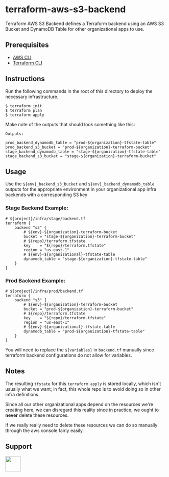 # terraform-aws-s3-backend

Terraform AWS S3 Backend defines a Terraform backend using an AWS S3 Bucket and DynamoDB Table for other organizational apps to use.

## Prerequisites

- [AWS CLI](https://aws.amazon.com/cli/)
- [Terraform CLI](https://developer.hashicorp.com/terraform/downloads)

## Instructions

Run the following commands in the root of this directory to deploy the necessary infrastructure.

```shell
$ terraform init
$ terraform plan
$ terraform apply
```

Make note of the outputs that should look something like this:

```
Outputs:

prod_backend_dynamodb_table = "prod-${organization}-tfstate-table"
prod_backend_s3_bucket = "prod-${organization}-terraform-bucket"
stage_backend_dynamodb_table = "stage-${organization}-tfstate-table"
stage_backend_s3_bucket = "stage-${organization}-terraform-bucket"
```

## Usage

Use the `${env}_backend_s3_bucket` and `${env}_backend_dynamodb_table` outputs for the appropriate environment in your organizational app infra backends with a corresponding S3 key

### Stage Backend Example:

```
# ${project}/infra/stage/backend.tf
terraform {
    backend "s3" {
        # ${env}-${organization}-terraform-bucket
        bucket = "stage-${organization}-terraform-bucket"
        # ${repo}/terraform.tfstate
        key    = "${repo}/terraform.tfstate"
        region = "us-east-1"
        # ${env}-${organizational}-tfstate-table
        dynamodb_table = "stage-${organization}-tfstate-table"
    }
}
```

### Prod Backend Example:

```
# ${project}/infra/prod/backend.tf
terraform {
    backend "s3" {
        # ${env}-${organization}-terraform-bucket
        bucket = "prod-${organization}-terraform-bucket"
        # ${repo}/terraform.tfstate
        key    = "${repo}/terraform.tfstate"
        region = "us-east-1"
        # ${env}-${organizational}-tfstate-table
        dynamodb_table = "prod-${organization}-tfstate-table"
    }
}
```

You will need to replace the `${variables}` in `backend.tf` manually since terraform backend configurations do not allow for variables.

## Notes

The resulting `tfstate` for this `terraform apply` is stored locally, which isn't usually what we want; in fact, this whole repo is to avoid doing so in other infra definitions.

Since all our other organizational apps depend on the resources we're creating here, we can disregard this reality since in practice, we ought to **never** delete these resources.

If we really really need to delete these resources we can do so manually through the aws console fairly easily.

## Support

<a href="https://www.buymeacoffee.com/sebario"><img src="https://cdn.buymeacoffee.com/buttons/v2/default-yellow.png" height="48"></a>
